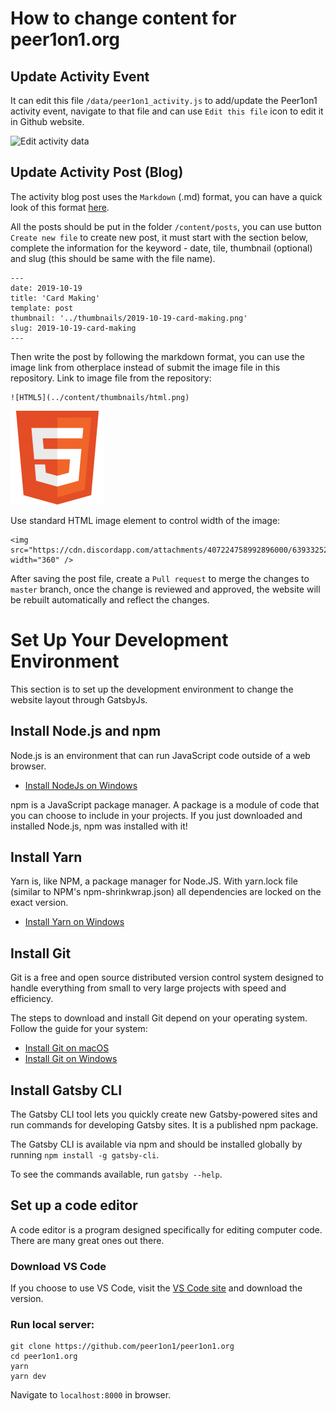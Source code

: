 # How to change content for peer1on1.org

## Update Activity Event

It can edit this file `/data/peer1on1_activity.js` to add/update the Peer1on1 activity event, navigate to that file and can use `Edit this file` icon to edit it in Github website.

![Edit activity data](https://uc48496a726d1c8fde3d8e1b5e6f.previews.dropboxusercontent.com/p/thumb/AAnFumQTAAeon2YLVQfYe7erRfGz4eD1zGMr_DdDm-0HrBS9naDoHs4XxGBxCtzLVG0TfMGwPifTucDZmpDAVpe6INa2fFbNJ6WLqlfnz8WAS_hkxhAYJAD01f4apUIMKKafDho_IYywBL60HI0n4DKdhYWU9RasXsQJabyn5LAHOD0jFUduUD_wQozi0XXHAdV37YWCSvFpdFT2SXOhmV-41UthV0L3cRoW9PtPCHOmdxDTdTrOrTrH14mPCJjrmPb0DDoc7H5CMyWRxM8hGULEAm1Ne7WRwlxN5piK93tGMEb-uU7zL4g5PNu9ykHdx3LfzafROVAvwFweMzSq2w_mpnIFTTbLMm_jVMAw_s0w6qU0Erssuxz0_BLEcS-AmKW5MsTf02RWKqGjsXX5xcQQ/p.png?fv_content=true&size_mode=2)

## Update Activity Post (Blog)

The activity blog post uses the `Markdown` (.md) format, you can have a quick look of this format [here](https://guides.github.com/features/mastering-markdown/).

All the posts should be put in the folder `/content/posts`, you can use button `Create new file` to create new post, it must start with the section below, complete the information for the keyword - date, tile, thumbnail (optional) and slug (this should be same with the file name).
```
---
date: 2019-10-19
title: 'Card Making'
template: post
thumbnail: '../thumbnails/2019-10-19-card-making.png'
slug: 2019-10-19-card-making
---
```
Then write the post by following the markdown format, you can use the image link from otherplace instead of submit the image file in this repository.
Link to image file from the repository:
```
![HTML5](../content/thumbnails/html.png)
```
![HTML5](../content/thumbnails/html.png)

Use standard HTML image element to control width of the image:
```
<img src="https://cdn.discordapp.com/attachments/407224758992896000/639332528343482379/image0.jpg" width="360" />
```

After saving the post file, create a `Pull request` to merge the changes to `master` branch, once the change is reviewed and approved, the website will be rebuilt automatically and reflect the changes.


# Set Up Your Development Environment

This section is to set up the development environment to change the website layout through GatsbyJs.

## Install Node.js and npm

Node.js is an environment that can run JavaScript code outside of a web browser. 
- [Install NodeJs on Windows](https://nodejs.org/en/)

npm is a JavaScript package manager. A package is a module of code that you can choose to include in your projects. If you just downloaded and installed Node.js, npm was installed with it!

## Install Yarn

Yarn is, like NPM, a package manager for Node.JS. With yarn.lock file (similar to NPM's npm-shrinkwrap.json) all dependencies are locked on the exact version.

- [Install Yarn on Windows](https://yarnpkg.com/en/docs/install#windows-stable)

## Install Git

Git is a free and open source distributed version control system designed to handle everything from small to very large projects with speed and efficiency. 

The steps to download and install Git depend on your operating system. Follow the guide for your system:

- [Install Git on macOS](https://www.atlassian.com/git/tutorials/install-git#mac-os-x)
- [Install Git on Windows](https://www.atlassian.com/git/tutorials/install-git#windows)

## Install Gatsby CLI

The Gatsby CLI tool lets you quickly create new Gatsby-powered sites and run commands for developing Gatsby sites. It is a published npm package.

The Gatsby CLI is available via npm and should be installed globally by running `npm install -g gatsby-cli`.

To see the commands available, run `gatsby --help`.

## Set up a code editor

A code editor is a program designed specifically for editing computer code. There are many great ones out there.

### Download VS Code

 If you choose to use VS Code, visit the [VS Code site](https://code.visualstudio.com/#alt-downloads) and download the version.

### Run local server:

```shell
git clone https://github.com/peer1on1/peer1on1.org
cd peer1on1.org
yarn
yarn dev
```

Navigate to `localhost:8000` in browser.

